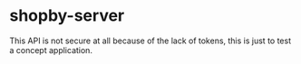 # shopby-server
This API is not secure at all because of the lack of tokens, this is just to test a concept application.
